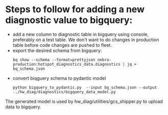 # Steps to follow for adding a new diagnostic value to bigquery:

- add a new column to diagnostic table in bigquery using console, preferably on a test table. We don't want to do changes in production table before code changes are pushed to fleet.
- export the desired schema from bigquery:
    ```
    bq show --schema --format=prettyjson nebra-production:hotspot_diagnostics_data.diagnostics | jq > bq_schema.json
    ```
- convert biqguery schema to pydantic model
    ```
    python bigquery_to_pydantic.py  --input bq_schema.json --output ../hw_diag/diagnostics/bigquery_data_model.py
    ```

The generated model is used by hw_diag/utilities/gcs_shipper.py to upload data to bigquery.
